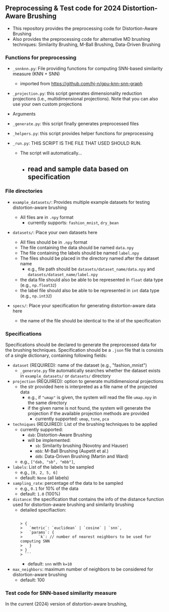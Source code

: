 ## Preprocessing & Test code for 2024 Distortion-Aware Brushing

- This repository provides the preprocessing code for Distortion-Aware Brushing
- Also provides the preprocessing code for alternative MD brushing techniques: Similarity Brushing, M-Ball Brushing, Data-Driven Brushing


### Functions for preprocessing

- `_snnknn.py`: File providing functions for computing SNN-based similarity measure (KNN + SNN)
  - imported from https://github.com/hj-n/gpu-knn-snn-graph

- `_projection.py`: this script generates dimensionality reduction projections (i.e., multidimensional projections). Note that you can also use your own custom projections
- Arguments

- `_generate.py`: this script finally generates preprocessed files

- `_helpers.py`: this script provides helper functions for preprocessing

- `_run.py`: THIS SCRIPT IS THE FILE THAT USED SHOULD RUN.
  - The script will automatically...
	  - read and sample data based on specification
		- 


### File directories

- `example_datasets/`: Provides multiple example datasets for testing distortion-aware brushing
  - All files are in `.npy` format
	- currently supports: `fashion_mnist`, `dry_bean`

- `datasets/`: Place your own datasets here
	- All files should be in `.npy` format
	- The file containing the data should be named `data.npy`
	- The file containing the labels should be named `label.npy`
	- The files should be placed in the directory named after the dataset name
	  - e.g., file path should be `datasets/dataset_name/data.npy` and `datasets/dataset_name/label.npy`
	- the data file should also be able to be represented in `float` data type (e.g., `np.float32`)
	- the label file should also be able to be represented in `int` data type (e.g., `np.int32`)

- `specs/`: Place your specification for generating distortion-aware data here
  - the name of the file should be identical to the id of the specification

### Specifications

Specifications should be declared to generate the preprocessed data for the brushing techniques.  Specification should be a `.json` file that is consists of a single dictionary, containing following fields:

- `dataset` (REQUIRED): name of the dataset (e.g., "fashion_mnist")
  - `_generate.py` file automatically searches whether the dataset exists in `example_datasets/` or `datasets/` directory
- `projection` (REQUIRED): option to generate multidimensional projections
  - the str provided here is interpreted as a file name of the projected data
	- e.g., if `"umap"` is given, the system will read the file `umap.npy` in the same directory
	- if the given name is not found, the system will generate the projection if the available projection methods are provided
	  - currently supported: `umap`, `tsne`, `pca`
- `techniques` (REQUIRED): List of the brushing techniques to be applied
  - currently supported:
	  - `dab`: Distortion-Aware Brushing
	- will be implemented:
		- `sb`: Similarity brushing (Novotny and Hauser)
		- `mbb`: M-Ball Brushing (Aupetit et al.)
		- `ddb`: Data-Driven Brushing (Martin and Ward)
  - e.g., `["dab, "sb", "mbb"]`,
- `labels`: List of the labels to be sampled
	- e.g., `[0, 2, 5, 6]`
	- default: `None` (all labels)
- `sampling_rate`: percentage of the data to be sampled
	- e.g., `0.1` for 10% of the data
	- default: `1.0` (100%)
- `distance`: the specification that contains the info of the distance function used for distortion-aware brushing and similarity brushing
  - detailed specifiaction: 
    > ```json
		> {
		> 	`metric`: `euclidean` | `cosine` | `snn`,
		> 	`params`: {
		> 		`k`: // number of nearest neighbors to be used for computing SNN
		>   }
		> }
		> ```
	- default: `snn` with `k=10`
- `max_neighbors`: maximum number of neighbors to be considered for distortion-aware brushing
	- default: 100 
		



### Test code for SNN-based similarity measure

In the current (2024) version of distortion-aware brushing,